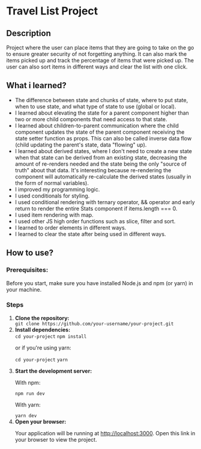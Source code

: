 <h1>Travel List Project</h1>

<h2>Description</h2>

<p>
  Project where the user can place items that they are going to take on the go
  to ensure greater security of not forgetting anything. It can also mark the
  items picked up and track the percentage of items that were picked up. The
  user can also sort items in different ways and clear the list with one click.
</p>

<h2>What i learned?</h2>
<ul>
  <li>
    The difference between state and chunks of state, where to put state, 
    when to use state, and what type of state to use (global or local).
  </li>

  <li>
    I learned about elevating the state for a parent component higher than two
    or more child components that need access to that state.
  </li>

  <li>
    I learned about children-to-parent communication where the child component
    updates the state of the parent component receiving the state setter
    function as props. This can also be called inverse data flow (child updating
    the parent's state, data "flowing" up).
  </li>

  <li>
    I learned about derived states, where I don't need to create a new state
    when that state can be derived from an existing state, decreasing the amount
    of re-renders needed and the state being the only "source of truth" about
    that data. It's interesting because re-rendering the component will
    automatically re-calculate the derived states (usually in the form of normal
    variables).
  </li>

  <li>I improved my programming logic.</li>

  <li>I used conditionals for styling.</li>

  <li>
    I used conditional rendering with ternary operator, && operator and early
    return to render the entire Stats component if items.length === 0.
  </li>

  <li>I used item rendering with map.</li>

  <li>I used other JS high order functions such as slice, filter and sort.</li>

  <li>I learned to order elements in different ways.</li>

  <li>I learned to clear the state after being used in different ways.</li>
</ul>

<h2>How to use?</h2>

<h3>Prerequisites:</h3>

<p>
  Before you start, make sure you have installed Node.js and npm (or yarn) in
  your machine.
</p>

<h3>Steps</h3>
<ol>
  <li><strong>Clone the repository:</strong></li>
  <code>git clone https://github.com/your-username/your-project.git</code>

  <li><strong>Install dependencies:</strong></li>
  <code>cd your-project</code>
  <code>npm install</code>
  
  <p>or if you're using yarn:</p
                               
  <code>cd your-project</code>
  <code>yarn</code>

  <li><strong>Start the development server:</strong></li>
  <p>With npm:</p>
  <code>npm run dev</code>
  
  <p>With yarn:</p>
  <code>yarn dev</code>

  <li><strong>Open your browser:</strong></li>
  <p>
    Your application will be running at
    <a href="http://localhost:3000">http://localhost:3000</a>. Open this link in
    your browser to view the project.
  </p>
</ol>
